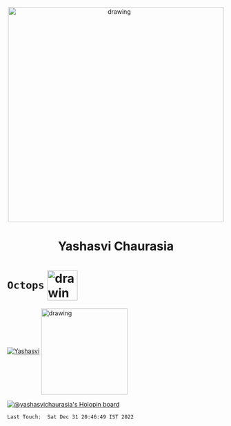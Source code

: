 
<div align="center">
<img align="center" src="https://rook.io/images/index-what-is-rook.svg" alt="drawing" width="500"/>
<h1>Yashasvi Chaurasia</h1> 
</div>

# `Octops` <img align="center" src="https://github.githubassets.com/images/mona-loading-default.gif" alt="drawing" width="70"/>

[![Yashasvi](https://github-readme-stats.vercel.app/api?username=YashasviChaurasia&show_icons=true&theme=merko&count_private=true)](https://github.com/anuraghazra/github-readme-stats) <img align="center" src="https://rook.io/images/index-hero.svg" alt="drawing" width="200"/>

[![@yashasvichaurasia's Holopin board](https://holopin.me/yashasvichaurasia)](https://holopin.io/@yashasvichaurasia)

    Last Touch:  Sat Dec 31 20:46:49 IST 2022




